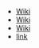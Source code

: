 - [Wiki](https://en.wikipedia.org/wiki/Social_history_of_the_United_Kingdom_(1979%E2%80%93present)\#Thatcher's_Britain)
- [Wiki](https://en.wikipedia.org/wiki/Thatcherism)
- [Wiki](https://en.wikipedia.org/wiki/Economic_history_of_the_United_Kingdom\#1979%E2%80%931990:_the_Thatcher_era)
- [link](https://ipfs.io/ipfs/bafykbzacecku2c3jgh44jjyjsdt7ww63ametgbe266p4klbevnnvaad7rqjva?filename=Eric%20Hobsbawm%20-%20The%20Age%20of%20Extremes_%20The%20Short%20Twentieth%20Century%2C%201914-1991%20%20-Michael%20Joseph%20%281994%29.pdf)